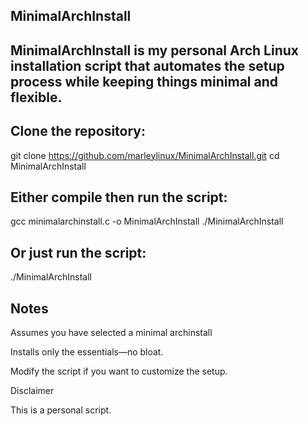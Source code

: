 MinimalArchInstall
------------------
MinimalArchInstall is my personal Arch Linux installation script that automates the setup process while keeping things minimal and flexible.
---------------------------------------------------------------------------------------------------------------------------------------------
Clone the repository:
---------------------
git clone https://github.com/marleylinux/MinimalArchInstall.git
cd MinimalArchInstall

Either compile then run the script:
-----------------------------------
gcc minimalarchinstall.c -o MinimalArchInstall
./MinimalArchInstall

Or just run the script:
-----------------------
./MinimalArchInstall

Notes
-----
Assumes you have selected a minimal archinstall

Installs only the essentials—no bloat.

Modify the script if you want to customize the setup.

Disclaimer

This is a personal script.
